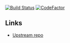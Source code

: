 [![Build Status](https://travis-ci.com/martin-utbm/gl51-micronaut.svg?branch=master)](https://travis-ci.com/martin-utbm/gl51-micronaut)
[![CodeFactor](https://www.codefactor.io/repository/github/martin-utbm/gl51-micronaut/badge)](https://www.codefactor.io/repository/github/martin-utbm/gl51-micronaut)

Links
----

- [Upstream repo](https://github.com/LPA2-Automne2016/GL51-projet)
